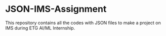 # JSON-IMS-Assignment
This repository contains all the codes with JSON files to make a project on IMS during ETG AI/ML Internship.
